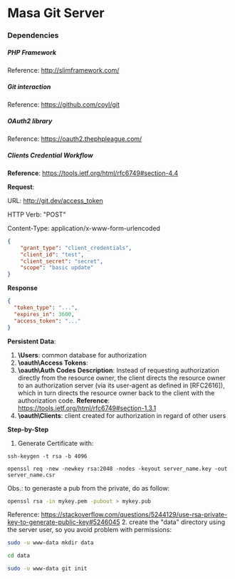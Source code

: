 # Masa Git Server

### Dependencies

##### PHP Framework

Reference: http://slimframework.com/

##### Git interaction

Reference: https://github.com/coyl/git

##### OAuth2 library

Reference: https://oauth2.thephpleague.com/

##### Clients Credential Workflow

**Reference**: https://tools.ietf.org/html/rfc6749#section-4.4

**Request**:

URL: http://git.dev/access_token

HTTP Verb: "POST"

Content-Type: application/x-www-form-urlencoded
```json
{
	"grant_type": "client_credentials",
	"client_id": "test",
	"client_secret": "secret",
	"scope": "basic update"
}
```
**Response**
```json
{
  "token_type": "...",
  "expires_in": 3600,
  "access_token": "..."
}
```
**Persistent Data**:
1. **\Users**: common database for authorization
2. **\oauth\Access Tokens**: 
3. **\oauth\Auth Codes**
**Description**: Instead of requesting authorization directly from the resource owner, the client directs the resource owner to an authorization server (via its user-agent as defined in [RFC2616]), which in turn directs the resource owner back to the client with the authorization code.
**Reference**: https://tools.ietf.org/html/rfc6749#section-1.3.1 
4. **\oauth\Clients**: client created for authorization in regard of other users
 
**Step-by-Step**

1. Generate Certificate with:
```ssh
ssh-keygen -t rsa -b 4096
```
```ssh
openssl req -new -newkey rsa:2048 -nodes -keyout server_name.key -out server_name.csr
```
Obs.: to generaste a pub from the private, do as follow:
```sh
openssl rsa -in mykey.pem -pubout > mykey.pub
```
Reference: https://stackoverflow.com/questions/5244129/use-rsa-private-key-to-generate-public-key#5246045
2. create the "data" directory using the server user, so you avoid problem with permissions:
```sh
sudo -u www-data mkdir data
```
```sh
cd data
```
```sh
sudo -u www-data git init
```

